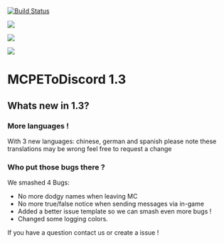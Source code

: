 [![Build Status](https://travis-ci.org/jackthehack21/MCPEToDiscord.svg?branch=dev)](https://travis-ci.org/jackthehack21/MCPEToDiscord)

[![](https://poggit.pmmp.io/shield.state/MCPEToDiscord)](https://poggit.pmmp.io/p/MCPEToDiscord)

[![](https://poggit.pmmp.io/shield.api/MCPEToDiscord)](https://poggit.pmmp.io/p/MCPEToDiscord)

[![](https://poggit.pmmp.io/shield.dl.total/MCPEToDiscord)](https://poggit.pmmp.io/p/MCPEToDiscord)

# MCPEToDiscord 1.3

## Whats new in 1.3?

### More languages !
With 3 new languages: chinese, german and spanish
please note these translations may be wrong feel free to request a change

### Who put those bugs there ?
We smashed 4 Bugs:
- No more dodgy names when leaving MC
- No more true/false notice when sending messages via in-game
- Added a better issue template so we can smash even more bugs !
- Changed some logging colors.

If you have a question contact us or create a issue !
